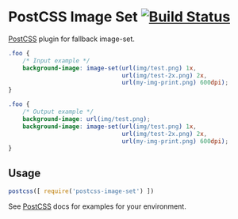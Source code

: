 # PostCSS Image Set [![Build Status](https://travis-ci.org/Alex499/postcss-image-set.svg)](https://travis-ci.org/Alex499/postcss-image-set)

[PostCSS] plugin for fallback image-set.

[PostCSS]: https://github.com/postcss/postcss

```css
.foo {
    /* Input example */
    background-image: image-set(url(img/test.png) 1x,
                                url(img/test-2x.png) 2x,
                                url(my-img-print.png) 600dpi);
}
```

```css
.foo {
    /* Output example */
    background-image: url(img/test.png);
    background-image: image-set(url(img/test.png) 1x,
                                url(img/test-2x.png) 2x,
                                url(my-img-print.png) 600dpi);
}
```

## Usage

```js
postcss([ require('postcss-image-set') ])
```

See [PostCSS] docs for examples for your environment.
